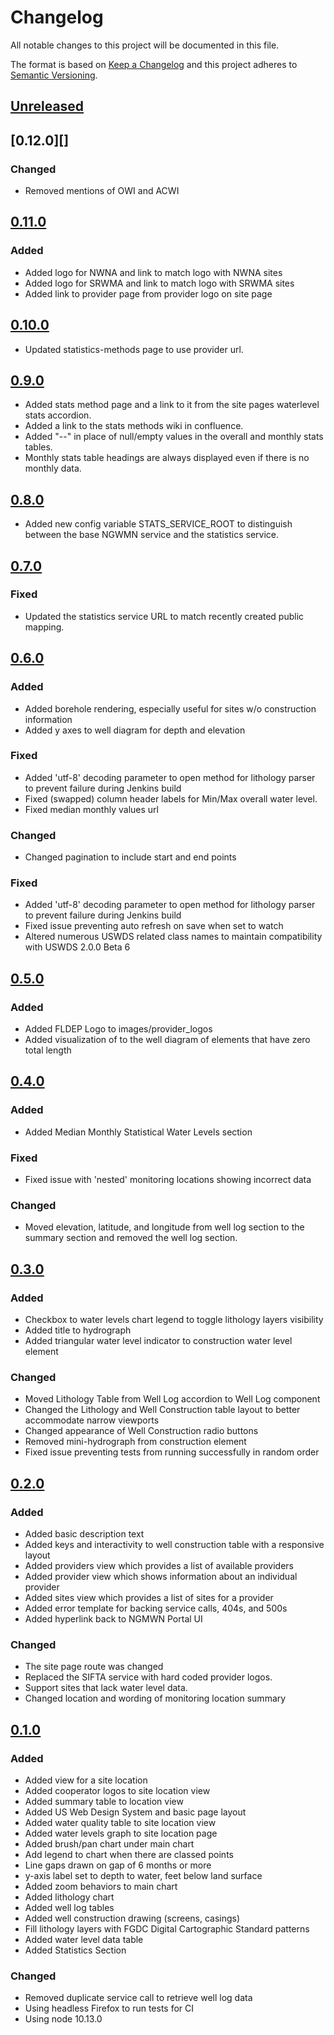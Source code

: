 # Changelog
All notable changes to this project will be documented in this file.

The format is based on [Keep a Changelog](http://keepachangelog.com/en/1.0.0/)
and this project adheres to [Semantic Versioning](http://semver.org/spec/v2.0.0.html).

## [Unreleased][]

## [0.12.0][]
### Changed
-   Removed mentions of OWI and ACWI

## [0.11.0][]
### Added
-   Added logo for NWNA and link to match logo with NWNA sites 
-   Added logo for SRWMA and link to match logo with SRWMA sites
-   Added link to provider page from provider logo on site page

## [0.10.0][]
-   Updated statistics-methods page to use provider url.

## [0.9.0][]
-   Added stats method page and a link to it from the site pages waterlevel stats accordion.
-   Added a link to the stats methods wiki in confluence.
-   Added "--" in place of null/empty values in the overall and monthly stats tables.
-   Monthly stats table headings are always displayed even if there is no monthly data.

## [0.8.0][]
-   Added new config variable STATS_SERVICE_ROOT to distinguish between the base NGWMN service and
the statistics service.

## [0.7.0][]
### Fixed
-   Updated the statistics service URL to match recently created public mapping.

## [0.6.0][]
### Added
-   Added borehole rendering, especially useful for sites w/o construction information
-   Added y axes to well diagram for depth and elevation

### Fixed
-   Added 'utf-8' decoding parameter to open method for lithology parser to prevent failure during Jenkins build
-   Fixed (swapped) column header labels for Min/Max overall water level.
-   Fixed median monthly values url

### Changed
-   Changed pagination to include start and end points

### Fixed
-   Added 'utf-8' decoding parameter to open method for lithology parser to prevent failure during Jenkins build
-   Fixed issue preventing auto refresh on save when set to watch
-   Altered numerous USWDS related class names to maintain compatibility with USWDS 2.0.0 Beta 6

## [0.5.0][]
### Added
-   Added FLDEP Logo to images/provider_logos
-   Added visualization of to the well diagram of elements that have zero total length

## [0.4.0][]
### Added
-   Added Median Monthly Statistical Water Levels section

### Fixed
-   Fixed issue with 'nested' monitoring locations showing incorrect data

### Changed
-   Moved elevation, latitude, and longitude from well log section to the summary section and removed the well log section.

## [0.3.0][]
### Added
-   Checkbox to water levels chart legend to toggle lithology layers visibility
-   Added title to hydrograph
-   Added triangular water level indicator to construction water level element

### Changed
-   Moved Lithology Table from Well Log accordion to Well Log component
-   Changed the Lithology and Well Construction table layout to better accommodate narrow viewports
-   Changed appearance of Well Construction radio buttons
-   Removed mini-hydrograph from construction element
-   Fixed issue preventing tests from running successfully in random order

## [0.2.0][]
### Added
-   Added basic description text
-   Added keys and interactivity to well construction table with a responsive layout
-   Added providers view which provides a list of available providers
-   Added provider view which shows information about an individual provider
-   Added sites view which provides a list of sites for a provider
-   Added error template for backing service calls, 404s, and 500s
-   Added hyperlink back to NGMWN Portal UI

### Changed
-   The site page route was changed
-   Replaced the SIFTA service with hard coded provider logos.
-   Support sites that lack water level data.
-   Changed location and wording of monitoring location summary

## [0.1.0][]
### Added
-   Added view for a site location
-   Added cooperator logos to site location view
-   Added summary table to location view
-   Added US Web Design System and basic page layout
-   Added water quality table to site location view
-   Added water levels graph to site location page
-   Added brush/pan chart under main chart
-   Add legend to chart when there are classed points
-   Line gaps drawn on gap of 6 months or more
-   y-axis label set to depth to water, feet below land surface
-   Added zoom behaviors to main chart
-   Added lithology chart
-   Added well log tables
-   Added well construction drawing (screens, casings)
-   Fill lithology layers with FGDC Digital Cartographic Standard patterns
-   Added water level data table
-   Added Statistics Section

### Changed
-   Removed duplicate service call to retrieve well log data
-   Using headless Firefox to run tests for CI
-   Using node 10.13.0

[Unreleased]: https://github.com/ACWI-SOGW/ngwmn-ui/compare/ngwmn-ui-0.11.0...master
[0.11.0]: https://github.com/ACWI-SOGW/ngwmn-ui/compare/ngwmn-ui-0.10.0...ngwmn-ui-0.11.0
[0.10.0]: https://github.com/ACWI-SOGW/ngwmn-ui/compare/ngwmn-ui-0.9.0...ngwmn-ui-0.10.0
[0.9.0]: https://github.com/ACWI-SOGW/ngwmn-ui/compare/ngwmn-ui-0.8.0...ngwmn-ui-0.9.0
[0.8.0]: https://github.com/ACWI-SOGW/ngwmn-ui/compare/ngwmn-ui-0.7.0...ngwmn-ui-0.8.0
[0.7.0]: https://github.com/ACWI-SOGW/ngwmn-ui/compare/ngwmn-ui-0.6.0...ngwmn-ui-0.7.0
[0.6.0]: https://github.com/ACWI-SOGW/ngwmn-ui/compare/ngwmn-ui-0.5.0...ngwmn-ui-0.6.0
[0.5.0]: https://github.com/ACWI-SOGW/ngwmn-ui/compare/ngwmn-ui-0.4.0...ngwmn-ui-0.5.0
[0.4.0]: https://github.com/ACWI-SOGW/ngwmn-ui/compare/ngwmn-ui-0.3.0...ngwmn-ui-0.4.0
[0.3.0]: https://github.com/ACWI-SOGW/ngwmn-ui/compare/ngwmn-ui-0.2.0...ngwmn-ui-0.3.0
[0.2.0]: https://github.com/ACWI-SOGW/ngwmn-ui/compare/ngwmn-ui-0.1.0...ngwmn-ui-0.2.0
[0.1.0]: https://github.com/ACWI-SOGW/ngwmn-ui/tree/ngwmn-ui-0.1.0
